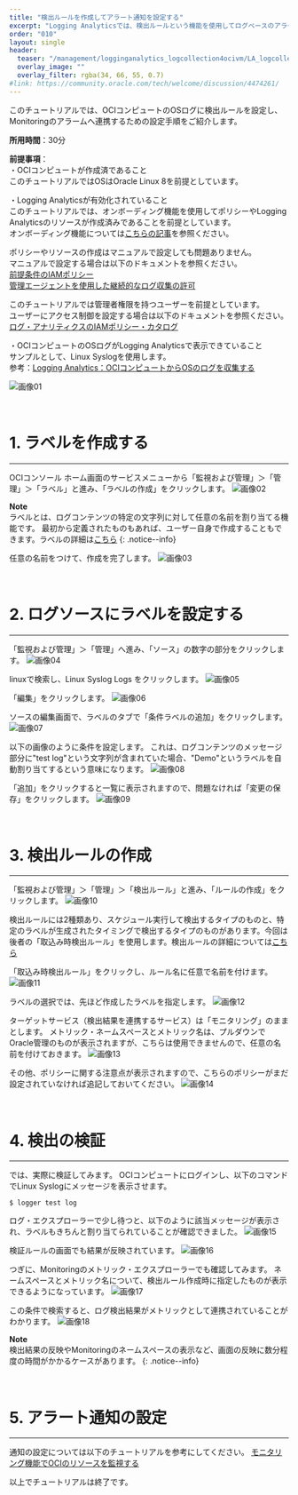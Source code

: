 ```yaml
---
title: "検出ルールを作成してアラート通知を設定する"
excerpt: "Logging Analyticsでは、検出ルールという機能を使用してログベースのアラート通知を設定することができます。"
order: "010"
layout: single
header:
  teaser: "/management/logginganalytics_logcollection4ocivm/LA_logcollection4ocivm-22.png"
  overlay_image: ""
  overlay_filter: rgba(34, 66, 55, 0.7)
#link: https://community.oracle.com/tech/welcome/discussion/4474261/
---
```


このチュートリアルでは、OCIコンピュートのOSログに検出ルールを設定し、Monitoringのアラームへ連携するための設定手順をご紹介します。

**所用時間**：30分

**前提事項**：  
・OCIコンピュートが作成済であること  
このチュートリアルではOSはOracle Linux 8を前提としています。

・Logging Analyticsが有効化されていること    
このチュートリアルでは、オンボーディング機能を使用してポリシーやLogging Analyticsのリソースが作成済みであることを前提としています。  
オンボーディング機能については[こちらの記事](https://oracle-japan.github.io/ocitutorials/management/logginganalytics_onboarding/)を参照ください。  

ポリシーやリソースの作成はマニュアルで設定しても問題ありません。  
マニュアルで設定する場合は以下のドキュメントを参照ください。  
[前提条件のIAMポリシー](https://docs.oracle.com/ja-jp/iaas/logging-analytics/doc/prerequisite-iam-policies.html#LOGAN-GUID-4CA8D8F4-2218-4C14-AF73-40111C459270)  
[管理エージェントを使用した継続的なログ収集の許可](https://docs.oracle.com/ja-jp/iaas/logging-analytics/doc/allow-continuous-log-collection-using-management-agents.html#LOGAN-GUID-AA23C2F5-6046-443C-A01B-A507E3B5BFB2)

このチュートリアルでは管理者権限を持つユーザーを前提としています。  
ユーザーにアクセス制御を設定する場合は以下のドキュメントを参照ください。  
[ログ・アナリティクスのIAMポリシー・カタログ](https://docs.oracle.com/ja-jp/iaas/logging-analytics/doc/iam-policies-catalog-logging-analytics.html#LOGAN-GUID-04929DA1-E865-4536-A0EC-46AB4B8B0FE1)

・OCIコンピュートのOSログがLogging Analyticsで表示できていること  
サンプルとして、Linux Syslogを使用します。  
参考：[Logging Analytics：OCIコンピュートからOSのログを収集する](https://oracle-japan.github.io/ocitutorials/management/logginganalytics_logcollection4ocivm/)

![画像01](image01.png)

<br>

# 1. ラベルを作成する
------------------------------------------
OCIコンソール ホーム画面のサービスメニューから「監視および管理」＞「管理」＞「ラベル」と進み、「ラベルの作成」をクリックします。
![画像02](image02.png)

**Note**  
ラベルとは、ログコンテンツの特定の文字列に対して任意の名前を割り当てる機能です。
最初から定義されたものもあれば、ユーザー自身で作成することもできます。ラベルの詳細は[こちら](https://docs.oracle.com/ja-jp/iaas/logging-analytics/doc/create-label.html)
{: .notice--info}

任意の名前をつけて、作成を完了します。
![画像03](image03.png)

<br>

# 2. ログソースにラベルを設定する
------------------------------------------
「監視および管理」＞「管理」へ進み、「ソース」の数字の部分をクリックします。
![画像04](image04.png)

linuxで検索し、Linux Syslog Logs をクリックします。
![画像05](image05.png)

「編集」をクリックします。
![画像06](image06.png)

ソースの編集画面で、ラベルのタブで「条件ラベルの追加」をクリックします。
![画像07](image07.png)

以下の画像のように条件を設定します。
これは、ログコンテンツのメッセージ部分に"test log"という文字列が含まれていた場合、"Demo"というラベルを自動割り当てするという意味になります。
![画像08](image08.png)

「追加」をクリックすると一覧に表示されますので、問題なければ「変更の保存」をクリックします。
![画像09](image09.png)

<br>

# 3. 検出ルールの作成
------------------------------------------
「監視および管理」＞「管理」＞「検出ルール」と進み、「ルールの作成」をクリックします。
![画像10](image10.png)

検出ルールには2種類あり、スケジュール実行して検出するタイプのものと、特定のラベルが生成されたタイミングで検出するタイプのものがあります。今回は後者の「取込み時検出ルール」を使用します。検出ルールの詳細については[こちら](https://docs.oracle.com/ja-jp/iaas/logging-analytics/doc/manage-detection-rules.html)

「取込み時検出ルール」をクリックし、ルール名に任意で名前を付けます。
![画像11](image11.png)

ラベルの選択では、先ほど作成したラベルを指定します。
![画像12](image12.png)

ターゲットサービス（検出結果を連携するサービス）は「モニタリング」のままとします。
メトリック・ネームスペースとメトリック名は、プルダウンでOracle管理のものが表示されますが、こちらは使用できませんので、任意の名前を付けておきます。
![画像13](image13.png)

その他、ポリシーに関する注意点が表示されますので、こちらのポリシーがまだ設定されていなければ追記しておいてください。
![画像14](image14.png)

<br>

# 4. 検出の検証
------------------------------------------
では、実際に検証してみます。
OCIコンピュートにログインし、以下のコマンドでLinux Syslogにメッセージを表示させます。
```
$ logger test log
```
ログ・エクスプローラーで少し待つと、以下のように該当メッセージが表示され、ラベルもきちんと割り当てられていることが確認できました。
![画像15](image15.png)

検証ルールの画面でも結果が反映されています。
![画像16](image16.png)

つぎに、Monitoringのメトリック・エクスプローラーでも確認してみます。
ネームスペースとメトリック名について、検出ルール作成時に指定したものが表示できるようになっています。
![画像17](image17.png)

この条件で検索すると、ログ検出結果がメトリックとして連携されていることがわかります。
![画像18](image18.png)

**Note**  
検出結果の反映やMonitoringのネームスペースの表示など、画面の反映に数分程度の時間がかかるケースがあります。
{: .notice--info}

<br>

# 5. アラート通知の設定
------------------------------------------
通知の設定については以下のチュートリアルを参考にしてください。
[モニタリング機能でOCIのリソースを監視する](https://oracle-japan.github.io/ocitutorials/intermediates/monitoring-resources/)

以上でチュートリアルは終了です。